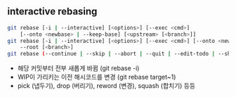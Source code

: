 ## interactive rebasing

```bash
git rebase [-i | --interactive] [<options>] [--exec <cmd>]
	[--onto <newbase> | --keep-base] [<upstream> [<branch>]]
git rebase [-i | --interactive] [<options>] [--exec <cmd>] [--onto <newbase>]
	--root [<branch>]
git rebase (--continue | --skip | --abort | --quit | --edit-todo | --show-current-patch)
```

- 해당 커밋부터 전부 새롭게 바뀜 (git rebase -i)
- WIP이 가리키는 이전 해시코드를 변경 (git rebase target~1)
- pick (냅두기), drop (버리기), reword (변경), squash (합치기) 등등
